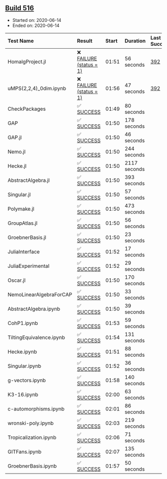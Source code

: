 ## [Build 516](https://oscarci.mathematik.uni-kl.de/job/oscar-julia-1.4/516/)

* Started on: 2020-06-14
* Ended on: 2020-06-14

| Test Name    | Result | Start | Duration | Last Success | First Failure |
|:-------------|:-------|:------|:---------|:-------------|:--------------|
| HomalgProject.jl | ❌ [FAILURE (status = 1)](https://oscarci.mathematik.uni-kl.de/job/oscar-julia-1.4/516/artifact/logs/build-516/HomalgProject.jl.log) | 01:51 | 56 seconds | [392](https://oscarci.mathematik.uni-kl.de/job/oscar-julia-1.4/392/) | [393](https://oscarci.mathematik.uni-kl.de/job/oscar-julia-1.4/393/) |
| uMPS(2,2,4)_0dim.ipynb | ❌ [FAILURE (status = 1)](https://oscarci.mathematik.uni-kl.de/job/oscar-julia-1.4/516/artifact/logs/build-516/uMPS-2-2-4-_0dim.ipynb.log) | 01:56 | 47 seconds | [392](https://oscarci.mathematik.uni-kl.de/job/oscar-julia-1.4/392/) | [393](https://oscarci.mathematik.uni-kl.de/job/oscar-julia-1.4/393/) |
| CheckPackages | ✅ [SUCCESS](https://oscarci.mathematik.uni-kl.de/job/oscar-julia-1.4/516/artifact/logs/build-516/CheckPackages.log) | 01:49 | 80 seconds |  |  |
| GAP | ✅ [SUCCESS](https://oscarci.mathematik.uni-kl.de/job/oscar-julia-1.4/516/artifact/logs/build-516/GAP.log) | 01:50 | 178 seconds |  |  |
| GAP.jl | ✅ [SUCCESS](https://oscarci.mathematik.uni-kl.de/job/oscar-julia-1.4/516/artifact/logs/build-516/GAP.jl.log) | 01:50 | 46 seconds |  |  |
| Nemo.jl | ✅ [SUCCESS](https://oscarci.mathematik.uni-kl.de/job/oscar-julia-1.4/516/artifact/logs/build-516/Nemo.jl.log) | 01:50 | 244 seconds |  |  |
| Hecke.jl | ✅ [SUCCESS](https://oscarci.mathematik.uni-kl.de/job/oscar-julia-1.4/516/artifact/logs/build-516/Hecke.jl.log) | 01:50 | 2117 seconds |  |  |
| AbstractAlgebra.jl | ✅ [SUCCESS](https://oscarci.mathematik.uni-kl.de/job/oscar-julia-1.4/516/artifact/logs/build-516/AbstractAlgebra.jl.log) | 01:50 | 393 seconds |  |  |
| Singular.jl | ✅ [SUCCESS](https://oscarci.mathematik.uni-kl.de/job/oscar-julia-1.4/516/artifact/logs/build-516/Singular.jl.log) | 01:50 | 57 seconds |  |  |
| Polymake.jl | ✅ [SUCCESS](https://oscarci.mathematik.uni-kl.de/job/oscar-julia-1.4/516/artifact/logs/build-516/Polymake.jl.log) | 01:50 | 473 seconds |  |  |
| GroupAtlas.jl | ✅ [SUCCESS](https://oscarci.mathematik.uni-kl.de/job/oscar-julia-1.4/516/artifact/logs/build-516/GroupAtlas.jl.log) | 01:50 | 56 seconds |  |  |
| GroebnerBasis.jl | ✅ [SUCCESS](https://oscarci.mathematik.uni-kl.de/job/oscar-julia-1.4/516/artifact/logs/build-516/GroebnerBasis.jl.log) | 01:50 | 23 seconds |  |  |
| JuliaInterface | ✅ [SUCCESS](https://oscarci.mathematik.uni-kl.de/job/oscar-julia-1.4/516/artifact/logs/build-516/JuliaInterface.log) | 01:52 | 17 seconds |  |  |
| JuliaExperimental | ✅ [SUCCESS](https://oscarci.mathematik.uni-kl.de/job/oscar-julia-1.4/516/artifact/logs/build-516/JuliaExperimental.log) | 01:52 | 29 seconds |  |  |
| Oscar.jl | ✅ [SUCCESS](https://oscarci.mathematik.uni-kl.de/job/oscar-julia-1.4/516/artifact/logs/build-516/Oscar.jl.log) | 01:50 | 170 seconds |  |  |
| NemoLinearAlgebraForCAP | ✅ [SUCCESS](https://oscarci.mathematik.uni-kl.de/job/oscar-julia-1.4/516/artifact/logs/build-516/NemoLinearAlgebraForCAP.log) | 01:50 | 33 seconds |  |  |
| AbstractAlgebra.ipynb | ✅ [SUCCESS](https://oscarci.mathematik.uni-kl.de/job/oscar-julia-1.4/516/artifact/logs/build-516/AbstractAlgebra.ipynb.log) | 01:50 | 39 seconds |  |  |
| CohP1.ipynb | ✅ [SUCCESS](https://oscarci.mathematik.uni-kl.de/job/oscar-julia-1.4/516/artifact/logs/build-516/CohP1.ipynb.log) | 01:53 | 59 seconds |  |  |
| TiltingEquivalence.ipynb | ✅ [SUCCESS](https://oscarci.mathematik.uni-kl.de/job/oscar-julia-1.4/516/artifact/logs/build-516/TiltingEquivalence.ipynb.log) | 01:54 | 131 seconds |  |  |
| Hecke.ipynb | ✅ [SUCCESS](https://oscarci.mathematik.uni-kl.de/job/oscar-julia-1.4/516/artifact/logs/build-516/Hecke.ipynb.log) | 01:51 | 88 seconds |  |  |
| Singular.ipynb | ✅ [SUCCESS](https://oscarci.mathematik.uni-kl.de/job/oscar-julia-1.4/516/artifact/logs/build-516/Singular.ipynb.log) | 01:52 | 36 seconds |  |  |
| g-vectors.ipynb | ✅ [SUCCESS](https://oscarci.mathematik.uni-kl.de/job/oscar-julia-1.4/516/artifact/logs/build-516/g-vectors.ipynb.log) | 01:58 | 140 seconds |  |  |
| K3-16.ipynb | ✅ [SUCCESS](https://oscarci.mathematik.uni-kl.de/job/oscar-julia-1.4/516/artifact/logs/build-516/K3-16.ipynb.log) | 02:00 | 63 seconds |  |  |
| c-automorphisms.ipynb | ✅ [SUCCESS](https://oscarci.mathematik.uni-kl.de/job/oscar-julia-1.4/516/artifact/logs/build-516/c-automorphisms.ipynb.log) | 02:01 | 86 seconds |  |  |
| wronski-poly.ipynb | ✅ [SUCCESS](https://oscarci.mathematik.uni-kl.de/job/oscar-julia-1.4/516/artifact/logs/build-516/wronski-poly.ipynb.log) | 02:03 | 219 seconds |  |  |
| Tropicalization.ipynb | ✅ [SUCCESS](https://oscarci.mathematik.uni-kl.de/job/oscar-julia-1.4/516/artifact/logs/build-516/Tropicalization.ipynb.log) | 02:06 | 71 seconds |  |  |
| GITFans.ipynb | ✅ [SUCCESS](https://oscarci.mathematik.uni-kl.de/job/oscar-julia-1.4/516/artifact/logs/build-516/GITFans.ipynb.log) | 02:07 | 135 seconds |  |  |
| GroebnerBasis.ipynb | ✅ [SUCCESS](https://oscarci.mathematik.uni-kl.de/job/oscar-julia-1.4/516/artifact/logs/build-516/GroebnerBasis.ipynb.log) | 01:57 | 50 seconds |  |  |
